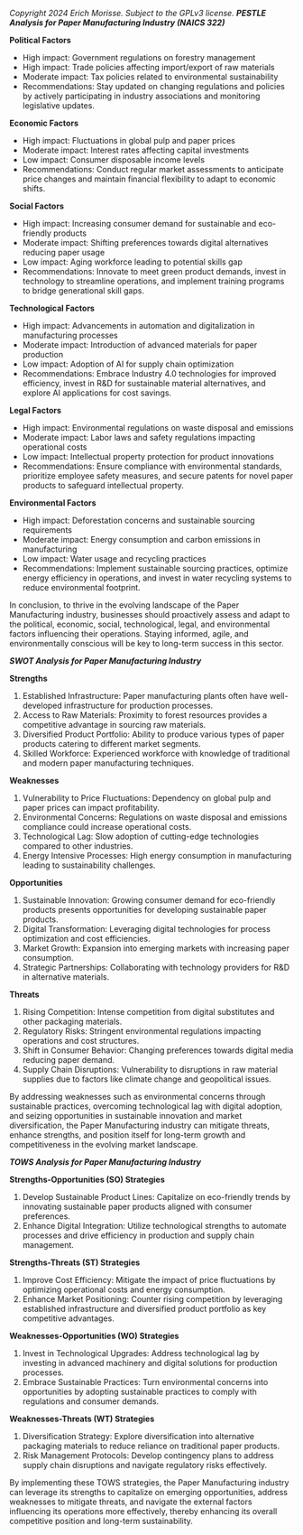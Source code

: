 *Copyright 2024 Erich Morisse.  Subject to the GPLv3 license.*
***PESTLE Analysis for Paper Manufacturing Industry (NAICS 322)***

**Political Factors**
- High impact: Government regulations on forestry management
- High impact: Trade policies affecting import/export of raw materials
- Moderate impact: Tax policies related to environmental sustainability
- Recommendations: Stay updated on changing regulations and policies by actively participating in industry associations and monitoring legislative updates.

**Economic Factors**
- High impact: Fluctuations in global pulp and paper prices
- Moderate impact: Interest rates affecting capital investments
- Low impact: Consumer disposable income levels
- Recommendations: Conduct regular market assessments to anticipate price changes and maintain financial flexibility to adapt to economic shifts.

**Social Factors**
- High impact: Increasing consumer demand for sustainable and eco-friendly products
- Moderate impact: Shifting preferences towards digital alternatives reducing paper usage
- Low impact: Aging workforce leading to potential skills gap
- Recommendations: Innovate to meet green product demands, invest in technology to streamline operations, and implement training programs to bridge generational skill gaps.

**Technological Factors**
- High impact: Advancements in automation and digitalization in manufacturing processes
- Moderate impact: Introduction of advanced materials for paper production
- Low impact: Adoption of AI for supply chain optimization
- Recommendations: Embrace Industry 4.0 technologies for improved efficiency, invest in R&D for sustainable material alternatives, and explore AI applications for cost savings.

**Legal Factors**
- High impact: Environmental regulations on waste disposal and emissions
- Moderate impact: Labor laws and safety regulations impacting operational costs
- Low impact: Intellectual property protection for product innovations
- Recommendations: Ensure compliance with environmental standards, prioritize employee safety measures, and secure patents for novel paper products to safeguard intellectual property.

**Environmental Factors**
- High impact: Deforestation concerns and sustainable sourcing requirements
- Moderate impact: Energy consumption and carbon emissions in manufacturing
- Low impact: Water usage and recycling practices
- Recommendations: Implement sustainable sourcing practices, optimize energy efficiency in operations, and invest in water recycling systems to reduce environmental footprint.

In conclusion, to thrive in the evolving landscape of the Paper Manufacturing industry, businesses should proactively assess and adapt to the political, economic, social, technological, legal, and environmental factors influencing their operations. Staying informed, agile, and environmentally conscious will be key to long-term success in this sector.

***SWOT Analysis for Paper Manufacturing Industry***

**Strengths**
1. Established Infrastructure: Paper manufacturing plants often have well-developed infrastructure for production processes.
2. Access to Raw Materials: Proximity to forest resources provides a competitive advantage in sourcing raw materials.
3. Diversified Product Portfolio: Ability to produce various types of paper products catering to different market segments.
4. Skilled Workforce: Experienced workforce with knowledge of traditional and modern paper manufacturing techniques.

**Weaknesses**
1. Vulnerability to Price Fluctuations: Dependency on global pulp and paper prices can impact profitability.
2. Environmental Concerns: Regulations on waste disposal and emissions compliance could increase operational costs.
3. Technological Lag: Slow adoption of cutting-edge technologies compared to other industries.
4. Energy Intensive Processes: High energy consumption in manufacturing leading to sustainability challenges.

**Opportunities**
1. Sustainable Innovation: Growing consumer demand for eco-friendly products presents opportunities for developing sustainable paper products.
2. Digital Transformation: Leveraging digital technologies for process optimization and cost efficiencies.
3. Market Growth: Expansion into emerging markets with increasing paper consumption.
4. Strategic Partnerships: Collaborating with technology providers for R&D in alternative materials.

**Threats**
1. Rising Competition: Intense competition from digital substitutes and other packaging materials.
2. Regulatory Risks: Stringent environmental regulations impacting operations and cost structures.
3. Shift in Consumer Behavior: Changing preferences towards digital media reducing paper demand.
4. Supply Chain Disruptions: Vulnerability to disruptions in raw material supplies due to factors like climate change and geopolitical issues.

By addressing weaknesses such as environmental concerns through sustainable practices, overcoming technological lag with digital adoption, and seizing opportunities in sustainable innovation and market diversification, the Paper Manufacturing industry can mitigate threats, enhance strengths, and position itself for long-term growth and competitiveness in the evolving market landscape.

***TOWS Analysis for Paper Manufacturing Industry***

**Strengths-Opportunities (SO) Strategies**
1. Develop Sustainable Product Lines: Capitalize on eco-friendly trends by innovating sustainable paper products aligned with consumer preferences.
2. Enhance Digital Integration: Utilize technological strengths to automate processes and drive efficiency in production and supply chain management.

**Strengths-Threats (ST) Strategies**
1. Improve Cost Efficiency: Mitigate the impact of price fluctuations by optimizing operational costs and energy consumption.
2. Enhance Market Positioning: Counter rising competition by leveraging established infrastructure and diversified product portfolio as key competitive advantages.

**Weaknesses-Opportunities (WO) Strategies**
1. Invest in Technological Upgrades: Address technological lag by investing in advanced machinery and digital solutions for production processes.
2. Embrace Sustainable Practices: Turn environmental concerns into opportunities by adopting sustainable practices to comply with regulations and consumer demands.

**Weaknesses-Threats (WT) Strategies**
1. Diversification Strategy: Explore diversification into alternative packaging materials to reduce reliance on traditional paper products.
2. Risk Management Protocols: Develop contingency plans to address supply chain disruptions and navigate regulatory risks effectively.

By implementing these TOWS strategies, the Paper Manufacturing industry can leverage its strengths to capitalize on emerging opportunities, address weaknesses to mitigate threats, and navigate the external factors influencing its operations more effectively, thereby enhancing its overall competitive position and long-term sustainability.

